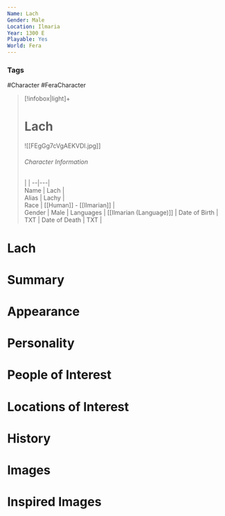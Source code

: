```yaml
---
Name: Lach
Gender: Male
Location: Ilmaria
Year: 1300 E
Playable: Yes
World: Fera
---
```


### Tags
#Character #FeraCharacter 

> [!infobox|light]+  
> # Lach  
> ![[FEgGg7cVgAEKVDl.jpg]]
> ###### Character Information
>  |   |
> --|---|  
> Name | Lach |  
> Alias | Lachy |  
> Race | [[Human]] - [[Ilmarian]] |  
> Gender | Male |
> Languages | [[Ilmarian (Language)]] |
> Date of Birth | TXT |
> Date of Death | TXT |

# Lach

# Summary

# Appearance

# Personality

# People of Interest

# Locations of Interest

# History

# Images

# Inspired Images
